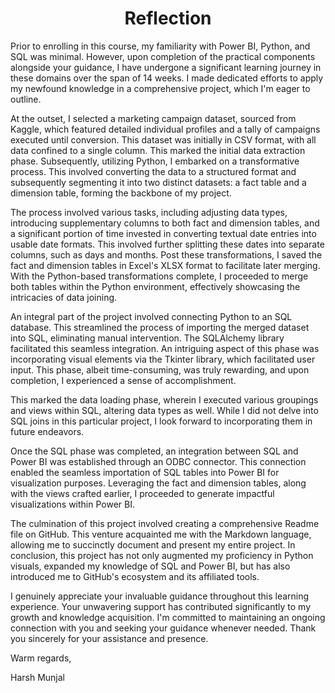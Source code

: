 <h1 align="center">Reflection</h1>

Prior to enrolling in this course, my familiarity with Power BI, Python, and SQL was minimal. However, upon completion of the practical components alongside your guidance, I have undergone a significant learning journey in these domains over the span of 14 weeks. I made dedicated efforts to apply my newfound knowledge in a comprehensive project, which I'm eager to outline.

At the outset, I selected a marketing campaign dataset, sourced from Kaggle, which featured detailed individual profiles and a tally of campaigns executed until conversion. This dataset was initially in CSV format, with all data confined to a single column. This marked the initial data extraction phase. Subsequently, utilizing Python, I embarked on a transformative process. This involved converting the data to a structured format and subsequently segmenting it into two distinct datasets: a fact table and a dimension table, forming the backbone of my project.

The process involved various tasks, including adjusting data types, introducing supplementary columns to both fact and dimension tables, and a significant portion of time invested in converting textual date entries into usable date formats. This involved further splitting these dates into separate columns, such as days and months. Post these transformations, I saved the fact and dimension tables in Excel's XLSX format to facilitate later merging. With the Python-based transformations complete, I proceeded to merge both tables within the Python environment, effectively showcasing the intricacies of data joining.

An integral part of the project involved connecting Python to an SQL database. This streamlined the process of importing the merged dataset into SQL, eliminating manual intervention. The SQLAlchemy library facilitated this seamless integration. An intriguing aspect of this phase was incorporating visual elements via the Tkinter library, which facilitated user input. This phase, albeit time-consuming, was truly rewarding, and upon completion, I experienced a sense of accomplishment.

This marked the data loading phase, wherein I executed various groupings and views within SQL, altering data types as well. While I did not delve into SQL joins in this particular project, I look forward to incorporating them in future endeavors.

Once the SQL phase was completed, an integration between SQL and Power BI was established through an ODBC connector. This connection enabled the seamless importation of SQL tables into Power BI for visualization purposes. Leveraging the fact and dimension tables, along with the views crafted earlier, I proceeded to generate impactful visualizations within Power BI.

The culmination of this project involved creating a comprehensive Readme file on GitHub. This venture acquainted me with the Markdown language, allowing me to succinctly document and present my entire project. In conclusion, this project has not only augmented my proficiency in Python visuals, expanded my knowledge of SQL and Power BI, but has also introduced me to GitHub's ecosystem and its affiliated tools.

I genuinely appreciate your invaluable guidance throughout this learning experience. Your unwavering support has contributed significantly to my growth and knowledge acquisition. I'm committed to maintaining an ongoing connection with you and seeking your guidance whenever needed. Thank you sincerely for your assistance and presence.

Warm regards,

Harsh Munjal

